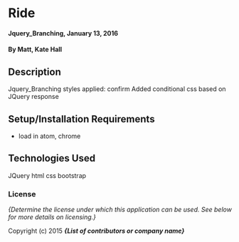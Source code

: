 # Ride

#### Jquery_Branching, January 13, 2016

#### By Matt, Kate Hall

## Description


Jquery_Branching styles applied:
confirm
Added conditional css based on JQuery response  


## Setup/Installation Requirements

* load in atom, chrome


## Technologies Used

JQuery
html
css
bootstrap


### License

*{Determine the license under which this application can be used.  See below for more details on licensing.}*

Copyright (c) 2015 **_{List of contributors or company name}_**
